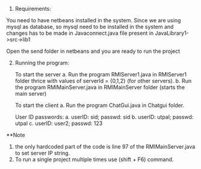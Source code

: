 1. Requirements:

You need to have netbeans installed in the system.
Since we are using mysql as database, so mysql need to be installed in the system and changes has to be made in Javaconnect.java file present in JavaLibrary1->src->lib1

Open the send folder in netbeans and you are ready to run the project


2. Running the program:


	To start the server
	a. Run the program RMIServer1.java in RMIServer1 folder thrice with values of serverId = {0,1,2} (for other servers).
	b. Run the program RMIMainServer.java in RMIMainServer folder (starts the main server)

	To start the client
	a. Run the program ChatGui.java in Chatgui folder.


	User ID passwords:
	a. userID: sid; passwd: sid
	b. userID: utpal; passwd: utpal
	c. userID: user2; passwd: 123


**Note 
1. the only hardcoded part of the code is line 97 of the RMIMainServer.java to set server IP string.
2. To run a single project multiple times use (shift + F6) command.

